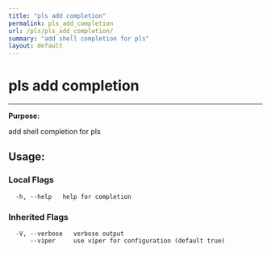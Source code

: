 ```yaml
---
title: "pls add completion"
permalink: pls_add_completion
url: /pls/pls_add_completion/
summary: "add shell completion for pls"
layout: default
---
```

# pls add completion 

---
**Purpose:**

add shell completion for pls

## Usage:

### Local Flags

```
  -h, --help   help for completion
```

### Inherited Flags

```
  -V, --verbose   verbose output
      --viper     use viper for configuration (default true)
```
